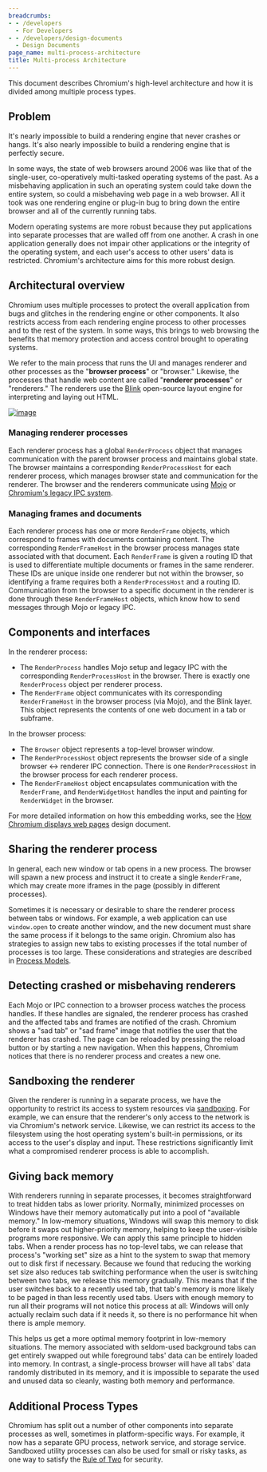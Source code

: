 ```yaml
---
breadcrumbs:
- - /developers
  - For Developers
- - /developers/design-documents
  - Design Documents
page_name: multi-process-architecture
title: Multi-process Architecture
---
```


This document describes Chromium's high-level architecture and how it is divided
among multiple process types.

## Problem

It's nearly impossible to build a rendering engine that never crashes or hangs.
It's also nearly impossible to build a rendering engine that is perfectly
secure.

In some ways, the state of web browsers around 2006 was like that of the
single-user, co-operatively multi-tasked operating systems of the past. As a
misbehaving application in such an operating system could take down the entire
system, so could a misbehaving web page in a web browser. All it took was one
rendering engine or plug-in bug to bring down the entire browser and all of the
currently running tabs.

Modern operating systems are more robust because they put applications into
separate processes that are walled off from one another. A crash in one
application generally does not impair other applications or the integrity of the
operating system, and each user's access to other users' data is restricted.
Chromium's architecture aims for this more robust design.

## Architectural overview

Chromium uses multiple processes to protect the overall application from bugs
and glitches in the rendering engine or other components. It also restricts
access from each rendering engine process to other processes and to the rest
of the system. In some ways, this brings to web browsing the benefits that
memory protection and access control brought to operating systems.

We refer to the main process that runs the UI and manages renderer and other
processes as the "**browser process**" or "browser." Likewise, the processes
that handle web content are called "**renderer processes**" or "renderers."
The renderers use the [Blink](/blink) open-source layout engine for interpreting
and laying out HTML.

[<img alt="image"
src="/developers/design-documents/multi-process-architecture/arch.png">](/developers/design-documents/multi-process-architecture/arch.png)

### Managing renderer processes

Each renderer process has a global `RenderProcess` object that manages
communication with the parent browser process and maintains global state. The
browser maintains a corresponding `RenderProcessHost` for each renderer
process, which manages browser state and communication for the renderer. The
browser and the renderers communicate using
[Mojo](https://chromium.googlesource.com/chromium/src/+/HEAD/mojo/README.md) or
[Chromium's legacy IPC
system](/developers/design-documents/inter-process-communication).

### Managing frames and documents

Each renderer process has one or more `RenderFrame` objects, which correspond to
frames with documents containing content. The corresponding `RenderFrameHost` in
the browser process manages state associated with that document. Each
`RenderFrame` is given a routing ID that is used to differentiate multiple
documents or frames in the same renderer. These IDs are unique inside one
renderer but not within the browser, so identifying a frame requires both a
`RenderProcessHost` and a routing ID. Communication from the browser to a
specific document in the renderer is done through these `RenderFrameHost`
objects, which know how to send messages through Mojo or legacy IPC.

## Components and interfaces

In the renderer process:

*   The `RenderProcess` handles Mojo setup and legacy IPC with the corresponding
            `RenderProcessHost` in the browser. There is exactly one
            `RenderProcess` object per renderer process.
*   The `RenderFrame` object communicates with its corresponding
            `RenderFrameHost` in the browser process (via Mojo), and
            the Blink layer. This object represents the contents of
            one web document in a tab or subframe.

In the browser process:

*   The `Browser` object represents a top-level browser window.
*   The `RenderProcessHost` object represents the browser side of a
            single browser ↔ renderer IPC connection. There is one
            `RenderProcessHost` in the browser process for each renderer process.
*   The `RenderFrameHost` object encapsulates communication with the
            `RenderFrame`, and `RenderWidgetHost` handles the input and
            painting for `RenderWidget` in the browser.

For more detailed information on how this embedding works, see the [How Chromium
displays web
pages](/developers/design-documents/displaying-a-web-page-in-chrome) design
document.

## Sharing the renderer process

In general, each new window or tab opens in a new process. The browser will
spawn a new process and instruct it to create a single `RenderFrame`, which
may create more iframes in the page (possibly in different processes).

Sometimes it is necessary or desirable to share the renderer process between
tabs or windows. For example, a web application can use `window.open` to
create another window, and the new document must share the same process if
it belongs to the same origin. Chromium also has strategies to assign new
tabs to existing processes if the total number of processes is too large.
These considerations and strategies are described in [Process
Models](https://chromium.googlesource.com/chromium/src/+/main/docs/process_model_and_site_isolation.md).

## Detecting crashed or misbehaving renderers

Each Mojo or IPC connection to a browser process watches the process handles. If
these handles are signaled, the renderer process has crashed and the affected
tabs and frames are notified of the crash. Chromium shows a "sad tab" or "sad
frame" image that notifies the user that the renderer has crashed. The page can
be reloaded by pressing the reload button or by starting a new navigation. When
this happens, Chromium notices that there is no renderer process and creates a
new one.

## Sandboxing the renderer

Given the renderer is running in a separate process, we have the opportunity to
restrict its access to system resources via
[sandboxing](https://chromium.googlesource.com/chromium/src/+/HEAD/docs/design/sandbox.md).
For example, we can ensure that the renderer's only access to the network is
via Chromium's network service. Likewise, we can restrict its access to the
filesystem using the host operating system's built-in permissions, or its access
to the user's display and input. These restrictions significantly limit what a
compromised renderer process is able to accomplish.

## Giving back memory

With renderers running in separate processes, it becomes straightforward to
treat hidden tabs as lower priority. Normally, minimized processes on Windows
have their memory automatically put into a pool of "available memory." In
low-memory situations, Windows will swap this memory to disk before it swaps out
higher-priority memory, helping to keep the user-visible programs more
responsive. We can apply this same principle to hidden tabs. When a render
process has no top-level tabs, we can release that process's "working set" size
as a hint to the system to swap that memory out to disk first if necessary.
Because we found that reducing the working set size also reduces tab switching
performance when the user is switching between two tabs, we release this memory
gradually. This means that if the user switches back to a recently used tab,
that tab's memory is more likely to be paged in than less recently used tabs.
Users with enough memory to run all their programs will not notice this process
at all: Windows will only actually reclaim such data if it needs it, so there is
no performance hit when there is ample memory.

This helps us get a more optimal memory footprint in low-memory situations. The
memory associated with seldom-used background tabs can get entirely swapped out
while foreground tabs' data can be entirely loaded into memory. In contrast, a
single-process browser will have all tabs' data randomly distributed in its
memory, and it is impossible to separate the used and unused data so cleanly,
wasting both memory and performance.

## Additional Process Types

Chromium has split out a number of other components into separate processes as
well, sometimes in platform-specific ways. For example, it now has a separate
GPU process, network service, and storage service. Sandboxed utility processes
can also be used for small or risky tasks, as one way to satisfy the [Rule of
Two](https://chromium.googlesource.com/chromium/src/+/master/docs/security/rule-of-2.md)
for security.
